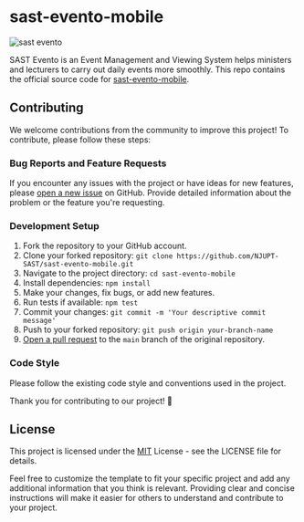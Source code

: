 # sast-evento-mobile

![sast evento](https://sast-evento-1309205610.cos.ap-shanghai.myqcloud.com/output_1691069571550)

SAST Evento is an Event Management and Viewing System helps ministers and lecturers to carry out daily events more smoothly. This repo contains the official source code for [sast-evento-mobile](https://github.com/NJUPT-SAST/sast-evento-mobile).

## Contributing

We welcome contributions from the community to improve this project! To contribute, please follow these steps:

### Bug Reports and Feature Requests

If you encounter any issues with the project or have ideas for new features, please [open a new issue](https://github.com/NJUPT-SAST/sast-evento-mobile/issues) on GitHub. Provide detailed information about the problem or the feature you're requesting.

### Development Setup

1. Fork the repository to your GitHub account.
2. Clone your forked repository: `git clone https://github.com/NJUPT-SAST/sast-evento-mobile.git`
3. Navigate to the project directory: `cd sast-evento-mobile`
4. Install dependencies: `npm install`
5. Make your changes, fix bugs, or add new features.
6. Run tests if available: `npm test`
7. Commit your changes: `git commit -m 'Your descriptive commit message'`
8. Push to your forked repository: `git push origin your-branch-name`
9. [Open a pull request](https://github.com/NJUPT-SAST/sast-evento-mobile/pulls) to the `main` branch of the original repository.

### Code Style

Please follow the existing code style and conventions used in the project.

Thank you for contributing to our project! 🎉

## License
This project is licensed under the [MIT](https://github.com/NJUPT-SAST/sast-evento-mobile/blob/main/LICENSE) License - see the LICENSE file for details.

Feel free to customize the template to fit your specific project and add any additional information that you think is relevant. Providing clear and concise instructions will make it easier for others to understand and contribute to your project.
